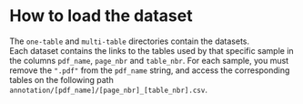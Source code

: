 # How to load the dataset

The `one-table` and `multi-table` directories contain the datasets.  
Each dataset contains the links to the tables used by that specific sample in the columns `pdf_name`, `page_nbr` and `table_nbr`. For each sample, you must remove the `".pdf"` from the `pdf_name` string, and access the corresponding tables on the following path `annotation/[pdf_name]/[page_nbr]_[table_nbr].csv`. 
